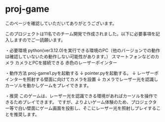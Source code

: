# proj-game
このページを確認していただいてありがとうございます。

このプロジェクトは11名でのチーム開発で作成されました。以下に必要事項を記入しますのでご一読願います。

・必要環境
python(ver3.12.0)を実行できる環境のPC（他のバージョンでの動作は確認していないため動作しない可能性があります。）
スマートフォンなどのカメラ
カメラとPCを接続できる
赤色のレーザーポインター

・動作方法
proj-game1.pyを起動する
↓
pointer.pyを起動する。
↓
レーザーポインターを照射する壁面に向けてカメラを設置
↓
カメラでレーザー光を認識しカーソルを動かしゲームをプレイできます。

・推奨
このゲームは、レーザー光を認識できる環境があればカーソルを操作できるためプレイできます。
ですが、よりよいゲーム体験のため、プロジェクター等で白い壁面にゲーム画面を投影し、そこにレーザー光を照射しプレイすることを推奨します。
